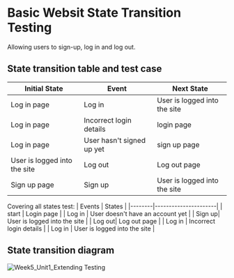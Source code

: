 # Basic Websit State Transition Testing
Allowing users to sign-up, log in and log out.

## State transition table and test case

| Initial State   | Event          | Next State                    |
|-----------------|----------------|-------------------------------|
| Log in page     | Log in         | User is logged into the site |
| Log in page     | Incorrect login details   | login page       |
| Log in page     | User hasn't signed up yet | sign up page    |
| User is logged into the site | Log out | Log out page                  |
| Sign up page    | Sign up        | User is logged into the site |

Covering all states test:
| Events | States               |
|--------|----------------------|
| start  | Login page           |
| Log in | User doesn't have an account yet |
| Sign up| User is logged into the site |
| Log out| Log out page         |
| Log in | Incorrect login details  |
| Log in | User is logged into the site |


## State transition diagram



![Week5_Unit1_Extending Testing](https://github.com/yulingyou/QE_Week5_Extending-Testing_Unit1_Challenge/assets/100756965/cc2d931f-898f-4582-9168-be1605e5476d)